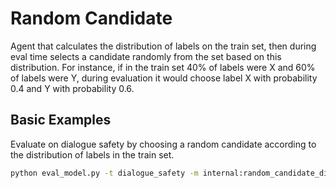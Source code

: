 # Random Candidate

Agent that calculates the distribution of labels on the train set, then during eval time selects a candidate randomly from the set based on this distribution. For instance, if in the train set 40% of labels were X and 60% of labels were Y, during evaluation it would choose label X with probability 0.4 and Y with probability 0.6.

## Basic Examples

Evaluate on dialogue safety by choosing a random candidate according to the distribution of labels in the train set.
```bash
python eval_model.py -t dialogue_safety -m internal:random_candidate_distribution
```
